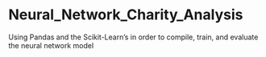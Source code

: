 # Neural_Network_Charity_Analysis
Using Pandas and the Scikit-Learn’s in order to compile, train, and evaluate the neural network model
